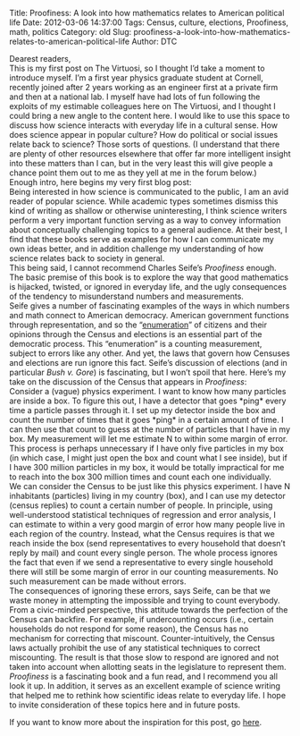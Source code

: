 Title: Proofiness: A look into how mathematics relates to American political life
Date: 2012-03-06 14:37:00
Tags: Census, culture, elections, Proofiness, math, politics
Category: old
Slug: proofiness-a-look-into-how-mathematics-relates-to-american-political-life
Author: DTC


<div dir="ltr" style="text-align: left;" trbidi="on"><div class="MsoNormal" style="margin-bottom: 0.0001pt;">
</div><div class="MsoNormal" style="margin-bottom: 0.0001pt;">Dearest readers,</div><div class="MsoNormal" style="margin-bottom: 0.0001pt;"><span style="font-size: 100%;">
</span></div><div class="MsoNormal" style="margin-bottom: 0.0001pt;"><span style="font-size: 100%;">This is my first post on The Virtuosi, so I thought I’d take a moment to introduce myself.  I’m a first year physics graduate student at Cornell, recently joined after 2 years working as an engineer first at a private firm and then at a national lab.  I myself have had lots of fun following the exploits of my estimable colleagues here on The Virtuosi, and I thought I could bring a new angle to the content here.   I would like to use this space to discuss how science interacts with everyday life in a cultural sense.  How does science appear in popular culture?   How do political or social issues relate back to science?  Those sorts of questions.  (I understand that there are plenty of other resources elsewhere that offer far more intelligent insight into these matters than I can, but in the very least this will give people a chance point them out to me as they yell at me in the forum below.)</span></div><div class="MsoNormal" style="margin-bottom: 0.0001pt;"><o:p> </o:p></div><div class="MsoNormal" style="margin-bottom: 0.0001pt;">
</div><div class="MsoNormal" style="margin-bottom: 0.0001pt;">Enough intro, here begins my very first blog post:</div><div class="MsoNormal" style="margin-bottom: 0.0001pt;"><o:p> </o:p></div><div class="MsoNormal" style="margin-bottom: 0.0001pt;">
</div><div class="MsoNormal" style="margin-bottom: 0.0001pt;">Being interested in how science is communicated to the public, I am an avid reader of popular science.   While academic types sometimes dismiss this kind of writing as shallow or otherwise uninteresting, I think science writers perform a very important function serving as a way to convey information about conceptually challenging topics to a general audience.   At their best, I find that these books serve as examples for how I can communicate my own ideas better, and in addition challenge my understanding of how science relates back to society in general.</div><div class="MsoNormal" style="margin-bottom: 0.0001pt;"></div><a name='more'></a>
<div class="MsoNormal" style="margin-bottom: 0.0001pt;">This being said, I cannot recommend Charles Seife’s <i>Proofiness</i> enough.  The basic premise of this book is to explore the way that good mathematics is hijacked, twisted, or ignored in everyday life, and the ugly consequences of the tendency to misunderstand numbers and measurements.</div><div class="MsoNormal" style="margin-bottom: 0.0001pt;">
</div><div class="MsoNormal" style="margin-bottom: 0.0001pt;"><o:p> </o:p></div><div class="MsoNormal" style="margin-bottom: 0.0001pt;">Seife gives a number of fascinating examples of the ways in which numbers and math connect to American democracy.   American government functions through representation, and so the “<a href="http://www.archives.gov/exhibits/charters/constitution_transcript.html">enumeration</a>” of citizens and their opinions through the Census and elections is an essential part of the democratic process.  This “enumeration” is a counting measurement, subject to errors like any other.   And yet, the laws that govern how Censuses and elections are run ignore this fact.  Seife’s discussion of elections (and in particular <i>Bush v. Gore</i>) is fascinating, but I won’t spoil that here.   Here’s my take on the discussion of the Census that appears in <i>Proofiness</i>:</div><div class="MsoNormal" style="margin-bottom: 0.0001pt;">
</div><div class="MsoNormal" style="margin-bottom: 0.0001pt;"><o:p> </o:p></div><div class="MsoNormal" style="margin-bottom: 0.0001pt;">Consider a (vague) physics experiment.   I want to know how many particles are inside a box.  To figure this out, I have a detector that goes *ping* every time a particle passes through it.  I set up my detector inside the box and count the number of times that it goes *ping* in a certain amount of time.  I can then use that count to guess at the number of particles that I have in my box.   My measurement will let me estimate N to within some margin of error.  This process is perhaps unnecessary if I have only five particles in my box (in which case, I might just open the box and count what I see inside), but if I have 300 million particles in my box, it would be totally impractical for me to reach into the box 300 million times and count each one individually.</div><div class="MsoNormal" style="margin-bottom: 0.0001pt;">
</div><div class="MsoNormal" style="margin-bottom: 0.0001pt;"><o:p> </o:p></div><div class="MsoNormal" style="margin-bottom: 0.0001pt;">We can consider the Census to be just like this physics experiment.   I have N inhabitants (particles) living in my country (box), and I can use my detector (census replies) to count a certain number of people.  In principle, using well-understood statistical techniques of regression and error analysis, I can estimate to within a very good margin of error how many people live in each region of the country.   Instead, what the Census requires is that we reach inside the box (send representatives to every household that doesn’t reply by mail) and count every single person.   The whole process ignores the fact that even if we send a representative to every single household there will still be some margin of error in our counting measurements.   No such measurement can be made without errors.  </div><div class="MsoNormal" style="margin-bottom: 0.0001pt;">
</div><div class="MsoNormal" style="margin-bottom: 0.0001pt;"><o:p> </o:p></div><div class="MsoNormal" style="margin-bottom: 0.0001pt;">The consequences of ignoring these errors, says Seife, can be that we waste money in attempting the impossible and trying to count everybody.  From a civic-minded perspective, this attitude towards the perfection of the Census can backfire.  For example, if undercounting occurs (i.e., certain households do not respond for some reason), the Census has no mechanism for correcting that miscount.   Counter-intuitively, the Census laws actually prohibit the use of any statistical techniques to correct miscounting.   The result is that those slow to respond are ignored and not taken into account when allotting seats in the legislature to represent them.</div><div class="MsoNormal" style="margin-bottom: 0.0001pt;">
</div><div class="MsoNormal" style="margin-bottom: 0.0001pt;"><o:p> </o:p></div><i>Proofiness</i> is a fascinating book and a fun read, and I recommend you all look it up.  In addition, it serves as an excellent example of science writing that helped me to rethink how scientific ideas relate to everyday life.  I hope to invite consideration of these topics here and in future posts.

If you want to know more about the inspiration for this post, go <a href="http://journalism.nyu.edu/faculty/charles-seife/">here</a>.</div>
